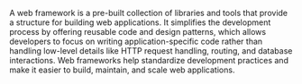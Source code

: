 A web framework is a pre-built collection of libraries and tools that provide a structure for building web applications. It simplifies the development process by offering reusable code and design patterns, which allows developers to focus on writing application-specific code rather than handling low-level details like HTTP request handling, routing, and database interactions. Web frameworks help standardize development practices and make it easier to build, maintain, and scale web applications.
